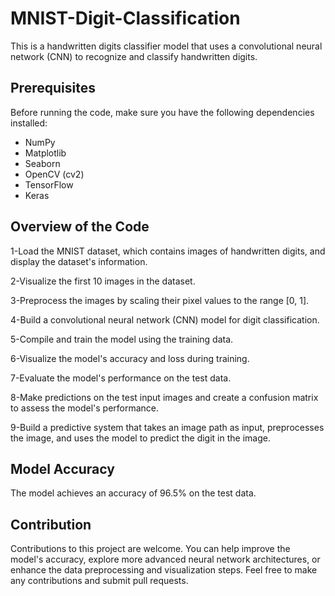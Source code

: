 # MNIST-Digit-Classification
This is a handwritten digits classifier model that uses a convolutional neural network (CNN) to recognize and classify handwritten digits. 

## Prerequisites
Before running the code, make sure you have the following dependencies installed:
- NumPy
- Matplotlib
- Seaborn
- OpenCV (cv2)
- TensorFlow
- Keras

## Overview of the Code
1-Load the MNIST dataset, which contains images of handwritten digits, and display the dataset's information.

2-Visualize the first 10 images in the dataset.

3-Preprocess the images by scaling their pixel values to the range [0, 1].

4-Build a convolutional neural network (CNN) model for digit classification.

5-Compile and train the model using the training data.

6-Visualize the model's accuracy and loss during training.

7-Evaluate the model's performance on the test data.

8-Make predictions on the test input images and create a confusion matrix to assess the model's performance.

9-Build a predictive system that takes an image path as input, preprocesses the image, and uses the model to predict the digit in the image.

## Model Accuracy
The model achieves an accuracy of 96.5% on the test data.

## Contribution
Contributions to this project are welcome. You can help improve the model's accuracy, explore more advanced neural network architectures, or enhance the data preprocessing and visualization steps. 
Feel free to make any contributions and submit pull requests.
